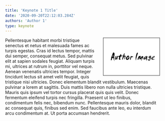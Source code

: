 ```yaml
---
title: 'Keynote 1 Title'
date: '2020-09-20T22:12:03.284Z'
authors: 'Author 1'
type: keynote
---
```


<img align="right" width="185" style="margin-left:16px;" src="https://raw.githubusercontent.com/edoc2021/edoc2021.github.io/dev/content/images/author.png">

Pellentesque habitant morbi tristique senectus et netus et malesuada fames ac turpis egestas. Cras id lectus tempor, mattis dui semper, consequat metus. Sed pulvinar elit at sapien sodales feugiat. Aliquam turpis mi, ultrices at rutrum in, porttitor vel neque. Aenean venenatis ultricies tempor. Integer tincidunt lectus sit amet velit feugiat, quis tristique nisi ultricies. Donec elementum blandit vestibulum. Maecenas pulvinar a lorem at sagittis. Duis mattis libero non nulla ultricies tristique. Mauris quis ipsum vel tortor cursus placerat quis quis velit. Donec fermentum eleifend turpis nec fringilla. Praesent ut leo finibus, condimentum felis nec, bibendum nunc. Pellentesque mauris dolor, blandit ac consequat quis, finibus sed enim. Sed faucibus ante leo, eu interdum arcu condimentum at. Ut porta accumsan hendrerit.
